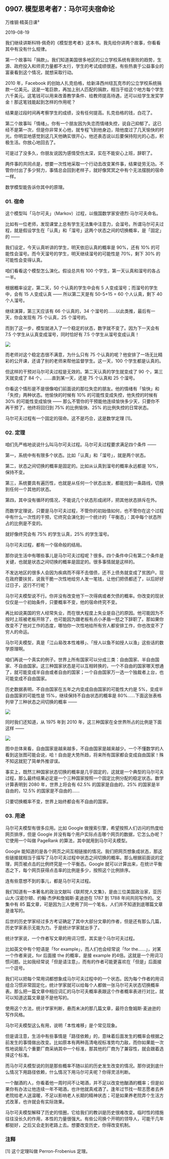 ## 0907. 模型思考者7：马尔可夫宿命论

万维钢·精英日课³

2019-08-19

我们继续讲斯科特·佩奇的《模型思考者》这本书。我先给你讲两个故事，你看看其中有没有什么规律。

第一个故事叫「捐款」。我们知道美国很多地区的公立学校系统有衰败的趋势，生源、政府投入和师资力量都不太行，学生的考试成绩很差。有些热衷于公益事业的富豪看到这个情况，就想采取行动。

2010 年，Facebook 的创始人扎克伯格，给新泽西州纽瓦克市的公立学校系统捐款一亿美元。这是一笔巨款，再加上别人匹配的捐款，相当于给这个地方每个学生六千美元。这笔钱可以用来改善教学条件、给教师提高待遇，还可以给学生发奖学金！那这笔钱能起到怎样的作用呢？

结果是过段时间再考察学生的成绩，没有任何提高。扎克伯格的钱，白花了。

第二个故事叫「情绪」。你有一个朋友因为失恋而情绪失控，说自己抑郁了。这已经不是第一次，但是你非常关心他，就专程飞到他身边，陪他度过了几天愉快的时光。你明显地感觉到这几天他确实很开心，他还表态说以后要保持阳光的心态，积极生活。你放心地回去了。

可是过了没多久，你朋友说因为感情受伤太深，实在不能安心上班，辞职了。

两件事的共同点是，想要一次性地采取一个行动去改变某件事，结果徒劳无功。不管你付出了多少努力，事情总会回到老样子，就好像冥冥之中有个无法摆脱的宿命一样。

数学模型能告诉你其中的原理。

### 01. 宿命

这个模型叫「马尔可夫」（Markov）过程，以俄国数学家安德烈·马尔可夫命名。

比如有一位老师，发现课堂上总有学生无法集中注意力，会溜号。所谓马尔可夫过程，就是假设学生在「认真」和「溜号」这两个状态之间的切换概率，是「固定」的 ——

我们设定，今天认真听讲的学生，明天依旧认真的概率是 90%，还有 10% 的可能性会溜号。而今天溜号的学生，明天继续溜号的可能性是 70%，剩下 30% 的可能性会变得认真。

咱们看看这个模型怎么演化。假设总共有 100 个学生，第一天认真和溜号的各占一半。

根据概率设定，第二天，50 个认真的学生中会有 5 人变成溜号；而溜号的学生中，会有 15 人变成认真 —— 所以第二天是有 50-5+15 = 60 个人认真，剩下 40 个人溜号。

继续演算，第三天应该有 66 个认真的，34 个溜号的……以此类推，最后有一天，你会发现有 75 个认真，25 个溜号的。

而到了这一步，模型就进入了一个稳定的状态，数字就不变了。因为下一天会有 7.5 个学生从认真变成溜号，同时恰好有 7.5 个学生从溜号变成认真！

![](https://raw.githubusercontent.com/dalong0514/selfstudy/master/图片链接/万维钢/2019223.jpeg)

而老师对这个稳定态很不满意，为什么只有 75 个认真的呢？他安排了一场无比精彩的公开课，还请了别的老师来帮他监督学生。这一天，100 个学生都是认真的。

但这样的干预对马尔可夫过程是无效的。第二天认真的学生就变成了 90 个，第三天就变成了 84 个，……直到某一天，还是 75 个认真和 25 个溜号。

你看这个情形是不是很像咱们前面说的那位失恋的朋友。他的情绪有「愉快」和「失控」两种状态。他愉快的时候有 10% 的可能性变成失控，他失控的时候有 30% 的可能性变成愉快 —— 那么不管你的干预能他连续愉快多少天，只要你不再干预了，他终将回归到 75% 的比例愉快、25% 的比例失控的日常状态。

马尔可夫过程有一个固定的宿命。这不是巧合，这是数学定理 [1]。

### 02. 定理

咱们先严格地说说什么叫马尔可夫过程。马尔可夫过程要求满足四个条件 ——

第一，系统中有有限多个状态。比如「认真」和「溜号」，就是两个状态。

第二，状态之间切换的概率是固定的。比如从认真到溜号的概率永远都是 10%，保持不变。

第三，系统要具有遍历性，也就是从任何一个状态出发，都能找到一条路线，切换到任何一个其他的状态。

第四，其中没有循环的情况，不能说几个状态形成闭环，把其他状态排斥在外。

而数学定理说，只要是马尔可夫过程，不管你的初始值如何，也不管你在这个过程中有什么一次性的干预，它终究会演化到一个统计的「平衡态」：其中每个状态所占的比例是不变的。

就好像终究会有 75% 的学生认真，25% 的学生溜号。

马尔可夫过程，都有一个宿命般的结局。

那你说生活中有哪些事儿是马尔可夫过程呢？很多。四个条件中只有第二个条件是关键，也就是状态之间切换的概率是固定的。很多事情就是这样的。

不发达地区的很多人会因为疾病而不得不去借债，还不上债务就变成了贫困户。现在政府要扶贫，说我干脆一次性地给穷人发一笔钱，让他们把债都还了，以后好好过日子，这行不行呢？

马尔可夫模型说不行。你并没有改变他下一次得病或者欠债的概率。你改变的现状仅仅是一个初始条件，只要概率不变，他的宿命终究不变。

再比如说美国的穷人经常失业，而在很大程度上失业是自己的原因。他可能因为不按时上班被老板开除了，也可能因为跟老板有点小矛盾一怒之下辞职了。那如果你改变不了他对工作的态度，哪怕你一次性地给所有穷人都安排工作，你也改变不了穷人的命运。

马尔可夫模型，真是「江山易改本性难移」、「授人以鱼不如授人以渔」这些话的数学原理啊。

咱们再说一个真实的例子。世界上所有国家可以分成三类：自由国家、半自由国家、不自由国家。这三种国家状态是可以互相转换的，一个不自由的国家哪天想通了，就可能变成半自由或者自由的国家；一个自由国家万一选一个独裁者上台，也可能变成不自由国家。

历史数据表明，不自由国家在五年之内变成自由国家的可能性大约是 5%，变成半自由国家的可能性是 15%，继续保持不自由状态的概率是 80%……下面这张表格列举了三种状态之间切换的概率 —— 

![](https://raw.githubusercontent.com/dalong0514/selfstudy/master/图片链接/万维钢/2019224.jpeg)

同时我们还知道，从 1975 年到 2010 年，这三种国家在全世界所占的比例是下面这样 ——

![](https://raw.githubusercontent.com/dalong0514/selfstudy/master/图片链接/万维钢/2019225.jpeg)

图中总体来看，自由国家是越来越多，不自由国家是越来越少。一个不懂数学的人看到这张图可能会说，哈！自由是大势所趋，将来所有国家都会变成自由国家！殊不知这就犯了简单外推谬误。

事实上，既然三种国家状态切换的概率是几乎固定的，这就是一个典型的马尔可夫过程，那么最终结果必定是一个三种国家按照一个固定比例分配的稳定状态。数学计算表明到 2080 年，世界上将会有 62.5% 的国家是自由的，25% 的国家是半自由的，12.5% 的国家是不自由的……

只要切换概率不变，世界上始终都会有不自由的国家。

### 03. 用途

马尔可夫模型有很多应用。比如 Google 做搜索引擎，希望按照人们访问的热度给网页排序，但是 Google 并没有每个用户实际点击哪个网页的数据，它怎么办呢？它使用一个叫做 PageRank 的算法，其中就用到马尔可夫模型。

Google 能知道的是各个网页之间互相链接的情况。我们把网页想象成状态，那这些链接就相当于描写了马尔可夫过程中状态之间切换的概率。那么根据前面说的定理，网页被点击的比例终究是一个平衡态。Google 就可以计算出来，在统计平衡态之下，每个网页获得点击率的比例是多少，按照这个比例排序。

连有些意想不到的事儿，都是马尔可夫过程。

我们知道有一本著名的政治文献叫《联邦党人文集》，是由三位美国政治家，亚历山大·汉密尔顿、约翰·杰伊和詹姆斯·麦迪逊在 1787 到 1788 年间共同写作的。文集中有 85 篇文章，可是因为三人使用了同一个笔名，人们并不知道到底哪篇文章是谁写的。

后世的历史学家经过多方考证确定了其中大部分文章的作者，但是还有那么几篇，历史学家表示无能为力。于是统计学家就出手了。

统计学家说，一个作者写文章的用词习惯，其实是个马尔可夫过程。

比如英文中有个短语是「for example」，而人们也会经常说「for the……」，对某一个作者来说，for 后面接 the 的概率，是接 example 的4倍。这就是一个用词习惯问题。比如我经常说「但是请注意」，而有的作者可能更喜欢在「但是」后面接一个逗号。

我们可以把每个常用词都想象成马尔可夫过程中的一个状态。因为每个作者的用词组合习惯非常固定化，统计学家就可以给每个人都做一张马尔可夫状态切换概率表。那么把一篇文章中相应词汇的马尔可夫概率表跟这个作者概率表进行对比，就可以知道这篇文章是不是他写的。

使用这个方法，统计学家判断，悬而未决的那几篇文章，最符合詹姆斯·麦迪逊的写作风格。

马尔可夫模型这么有用，说明「本性难移」是个常见现象。

但是请注意，生活中有些事情是「路径依赖」的，意味着后面发生的概率会根据之前发生的事情做出改变。比如原本有两种高清电视标准势均力敌，而你如果能一次性地说服几个重要厂商采纳其中一个标准，那其他的厂商为了兼容性，就会跟着选择这个标准。

而马尔可夫模型说的则是那些概率不随以前的历史发生改变的情况。那你说到底什么情况下用路径依赖，什么情况下用马尔可夫呢？你得灵活判断。

一个酗酒的人，你看着他一周时间不让喝酒，并不足以改变他酗酒的概率；但是如果你有办法让他连续一年不喝酒，也许他就真戒酒了。逢年过节找一帮志愿者去养老院给老人送温暖，不足以影响老人长期的精神状态；可是如果养老院弄个生活方式改革，也许就会有实际效果。

马尔可夫模型解释了历史的怪圈，它给我们的教训是历史很难改变。临时性的措施往往没长久的作用，本性的力量很强大。有些公司换个开明的领导人，可能干几年都挺好，之后又会走到老路上去。想要改变历史，你得改变机制。

### 注释

[1] 这个定理叫做 Perron-Frobenius 定理。

